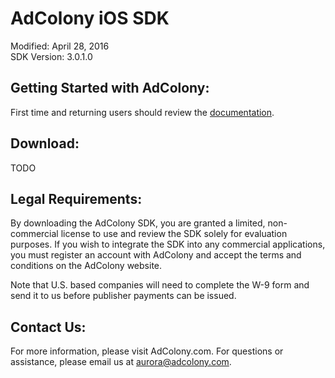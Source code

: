 AdColony iOS SDK
==================================
Modified: April 28, 2016  
SDK Version: 3.0.1.0

Getting Started with AdColony:
----------------------------------
First time and returning users should review the [documentation](https://github.com/AdColony/AdColony-iOS-SDK-3/wiki).

Download:
----------------------------------
TODO


Legal Requirements:
----------------------------------
By downloading the AdColony SDK, you are granted a limited, non-commercial license to use and review the SDK solely for evaluation purposes.  If you wish to integrate the SDK into any commercial applications, you must register an account with AdColony and accept the terms and conditions on the AdColony website.

Note that U.S. based companies will need to complete the W-9 form and send it to us before publisher payments can be issued.


Contact Us:
----------------------------------
For more information, please visit AdColony.com. For questions or assistance, please email us at aurora@adcolony.com.
